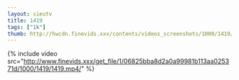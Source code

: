 ```yaml
--- 
layout: sieutv
title: 1419
tags: ["1k"]
thumb: http://hwcdn.finevids.xxx/contents/videos_screenshots/1000/1419/preview.mp4.jpg
---
```

{% include video src="http://www.finevids.xxx/get_file/1/06825bba8d2a0a99981b113aa025371d/1000/1419/1419.mp4/" %} 
